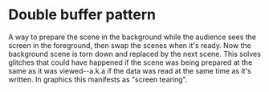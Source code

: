 # Double buffer pattern

A way to prepare the scene in the background while the audience sees the screen in the foreground, then swap the scenes when it's ready. Now the background scene is torn down and replaced by the next scene. This solves glitches that could have happened if the scene was being prepared at the same as it was viewed--a.k.a if the data was read at the same time as it's written. In graphics this manifests as "screen tearing".
